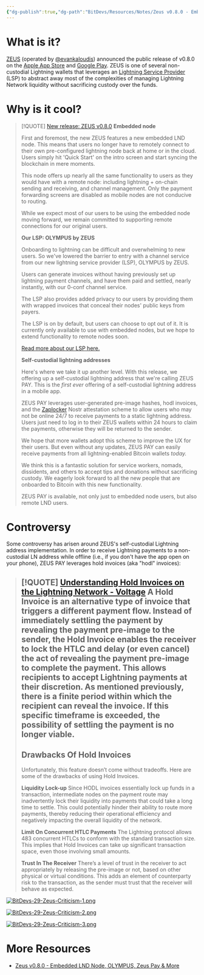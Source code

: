 ```yaml
---
{"dg-publish":true,"dg-path":"BitDevs/Resources/Notes/Zeus v0.8.0 - Embedded LND Node, OLYMPUS, Zeus Pay & More.md","permalink":"/bit-devs/resources/notes/zeus-v0-8-0-embedded-lnd-node-olympus-zeus-pay-and-more/","title":"Zeus v0.8.0 - Embedded LND Node, OLYMPUS, Zeus Pay & More","tags":["bitdevs","bitcoin","lightning"],"noteIcon":"3","created":"2023-12-16T18:47:53.557-10:00","updated":"2023-12-16T21:35:20.234-10:00"}
---
```


# What is it?

[ZEUS](https://zeusln.com/) (operated by [@evankaloudis](https://twitter.com/evankaloudis)) announced the public release of v0.8.0 on the [Apple App Store](https://apps.apple.com/us/app/zeus-wallet/id1456038895?ref=blog.zeusln.com) and [Google Play](https://play.google.com/store/apps/details?id=app.zeusln.zeus&ref=blog.zeusln.com). ZEUS is one of several non-custodial Lightning wallets that leverages an [Lightning Service Provider](https://medium.com/breez-technology/introducing-lightning-service-providers-fe9fb1665d5f) (LSP) to abstract away most of the complexities of managing Lightning Network liquidity without sacrificing custody over the funds.

# Why is it cool?

> [!QUOTE] [New release: ZEUS v0.8.0](https://blog.zeusln.com/new-release-zeus-v0-8-0/)
> **Embedded node**
> 
> First and foremost, the new ZEUS features a new embedded LND node. This means that users no longer have to remotely connect to their own pre-configured lightning node back at home or in the cloud. Users simply hit 'Quick Start' on the intro screen and start syncing the blockchain in mere moments.
> 
> This node offers up nearly all the same functionality to users as they would have with a remote node: including lightning + on-chain sending and receiving, and channel management. Only the payment forwarding screens are disabled as mobile nodes are not conducive to routing.
> 
> While we expect most of our users to be using the embedded node moving forward, we remain committed to supporting remote connections for our original users.
> 
> **Our LSP: OLYMPUS by ZEUS**
> 
> Onboarding to lightning can be difficult and overwhelming to new users. So we've lowered the barrier to entry with a channel service from our new lightning service provider (LSP), OLYMPUS by ZEUS.
> 
> Users can generate invoices without having previously set up lightning payment channels, and have them paid and settled, nearly instantly, with our 0-conf channel service.
> 
> The LSP also provides added privacy to our users by providing them with wrapped invoices that conceal their nodes' public keys from payers.
> 
> The LSP is on by default, but users can choose to opt out of it. It is currently only available to use with embedded nodes, but we hope to extend functionality to remote nodes soon.
> 
> [Read more about our LSP here.](https://docs.zeusln.app/lsp/intro?ref=blog.zeusln.com)
> 
> **Self-custodial lightning addresses**
> 
> Here's where we take it up another level. With this release, we offering up a self-custodial lightning address that we're calling ZEUS PAY. This is the _first ever_ offering of a self-custodial lightning address in a mobile app.
> 
> ZEUS PAY leverages user-generated pre-image hashes, hodl invoices, and the [Zaplocker](https://github.com/supertestnet/zaplocker?ref=blog.zeusln.com) Nostr attestation scheme to allow users who may not be online 24/7 to receive payments to a static lightning address. Users just need to log in to their ZEUS wallets within 24 hours to claim the payments, otherwise they will be returned to the sender.
> 
> We hope that more wallets adopt this scheme to improve the UX for their users. But even without any updates, ZEUS PAY can easily receive payments from all lightning-enabled Bitcoin wallets _today._
> 
> We think this is a fantastic solution for service workers, nomads, dissidents, and others to accept tips and donations without sacrificing custody. We eagerly look forward to all the new people that are onboarded to Bitcoin with this new functionality.
> 
> ZEUS PAY is available, not only just to embedded node users, but also remote LND users.

# Controversy

Some controversy has arisen around ZEUS's self-custodial Lightning address implementation. In order to receive Lightning payments to a non-custodial LN address while offline (i.e., if you don't have the app open on your phone), ZEUS PAY leverages hold invoices (aka "hodl" invoices): 

> [!QUOTE] [Understanding Hold Invoices on the Lightning Network - Voltage](https://voltage.cloud/blog/lightning-network-faq/understanding-hold-invoices-on-the-lightning-network/)
> A Hold Invoice is an alternative type of invoice that triggers a different payment flow. **Instead of immediately settling the payment by revealing the payment pre-image to the sender, the Hold Invoice enables the receiver to lock the HTLC and delay (or even cancel) the act of revealing the payment pre-image to complete the payment. This allows recipients to accept Lightning payments at their discretion.** As mentioned previously, there is a finite period within which the recipient can reveal the invoice. If this specific timeframe is exceeded, the possibility of settling the payment is no longer viable.
> ---
> ## Drawbacks Of Hold Invoices
> Unfortunately, this feature doesn’t come without tradeoffs. Here are some of the drawbacks of using Hold Invoices.
> 
> **Liquidity Lock-up**
> Since HODL invoices essentially lock up funds in a transaction, intermediate nodes on the payment route may inadvertently lock their liquidity into payments that could take a long time to settle. This could potentially hinder their ability to route more payments, thereby reducing their operational efficiency and negatively impacting the overall liquidity of the network.
> 
> **Limit On Concurrent HTLC Payments**
> The Lightning protocol allows 483 concurrent HTLCs to conform with the standard transaction size. This implies that Hold Invoices can take up significant transaction space, even those involving small amounts.
> 
> **Trust In The Receiver**
> There’s a level of trust in the receiver to act appropriately by releasing the pre-image or not, based on other physical or virtual conditions. This adds an element of counterparty risk to the transaction, as the sender must trust that the receiver will behave as expected.

[![BitDevs-29-Zeus-Criticism-1.png](/img/user/para/artifacts/BitDevs-29-Zeus-Criticism-1.png)](https://x.com/TheBlueMatt/status/1716848494554595526?s=20)

[![BitDevs-29-Zeus-Criticism-2.png](/img/user/para/artifacts/BitDevs-29-Zeus-Criticism-2.png)](https://primal.net/e/note1h0lqfkm0neywkmsvuyv69gfgfa6pwmj6aay9vau804hrpgvlfkhqszvfj9)

[![BitDevs-29-Zeus-Criticism-3.png](/img/user/para/artifacts/BitDevs-29-Zeus-Criticism-3.png)](https://primal.net/e/note15mgqwjt32hkycxy3tu6738uzm0w9yh3tgmu6zrgv55cw9nqjwrssthazhg)

# More Resources

- [Zeus v0.8.0 - Embedded LND Node, OLYMPUS, Zeus Pay & More](https://www.nobsbitcoin.com/zeus-v0-8-0/)